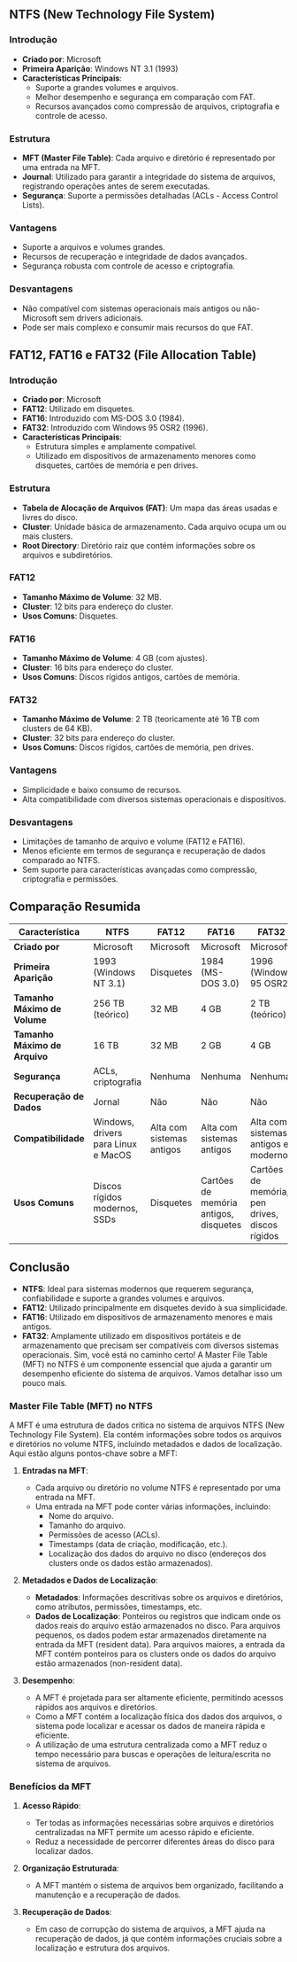 ## NTFS (New Technology File System)

### Introdução
- **Criado por**: Microsoft
- **Primeira Aparição**: Windows NT 3.1 (1993)
- **Características Principais**:
  - Suporte a grandes volumes e arquivos.
  - Melhor desempenho e segurança em comparação com FAT.
  - Recursos avançados como compressão de arquivos, criptografia e controle de acesso.

### Estrutura
- **MFT (Master File Table)**: Cada arquivo e diretório é representado por uma entrada na MFT.
- **Journal**: Utilizado para garantir a integridade do sistema de arquivos, registrando operações antes de serem executadas.
- **Segurança**: Suporte a permissões detalhadas (ACLs - Access Control Lists).

### Vantagens
- Suporte a arquivos e volumes grandes.
- Recursos de recuperação e integridade de dados avançados.
- Segurança robusta com controle de acesso e criptografia.

### Desvantagens
- Não compatível com sistemas operacionais mais antigos ou não-Microsoft sem drivers adicionais.
- Pode ser mais complexo e consumir mais recursos do que FAT.

## FAT12, FAT16 e FAT32 (File Allocation Table)

### Introdução
- **Criado por**: Microsoft
- **FAT12**: Utilizado em disquetes.
- **FAT16**: Introduzido com MS-DOS 3.0 (1984).
- **FAT32**: Introduzido com Windows 95 OSR2 (1996).
- **Características Principais**:
  - Estrutura simples e amplamente compatível.
  - Utilizado em dispositivos de armazenamento menores como disquetes, cartões de memória e pen drives.

### Estrutura
- **Tabela de Alocação de Arquivos (FAT)**: Um mapa das áreas usadas e livres do disco.
- **Cluster**: Unidade básica de armazenamento. Cada arquivo ocupa um ou mais clusters.
- **Root Directory**: Diretório raiz que contém informações sobre os arquivos e subdiretórios.

### FAT12
- **Tamanho Máximo de Volume**: 32 MB.
- **Cluster**: 12 bits para endereço do cluster.
- **Usos Comuns**: Disquetes.

### FAT16
- **Tamanho Máximo de Volume**: 4 GB (com ajustes).
- **Cluster**: 16 bits para endereço do cluster.
- **Usos Comuns**: Discos rígidos antigos, cartões de memória.

### FAT32
- **Tamanho Máximo de Volume**: 2 TB (teoricamente até 16 TB com clusters de 64 KB).
- **Cluster**: 32 bits para endereço do cluster.
- **Usos Comuns**: Discos rígidos, cartões de memória, pen drives.

### Vantagens
- Simplicidade e baixo consumo de recursos.
- Alta compatibilidade com diversos sistemas operacionais e dispositivos.

### Desvantagens
- Limitações de tamanho de arquivo e volume (FAT12 e FAT16).
- Menos eficiente em termos de segurança e recuperação de dados comparado ao NTFS.
- Sem suporte para características avançadas como compressão, criptografia e permissões.

## Comparação Resumida

| Característica          | NTFS                        | FAT12                       | FAT16                       | FAT32                        |
|-------------------------|-----------------------------|-----------------------------|-----------------------------|-----------------------------|
| **Criado por**          | Microsoft                   | Microsoft                   | Microsoft                   | Microsoft                   |
| **Primeira Aparição**   | 1993 (Windows NT 3.1)       | Disquetes                   | 1984 (MS-DOS 3.0)           | 1996 (Windows 95 OSR2)      |
| **Tamanho Máximo de Volume** | 256 TB (teórico)            | 32 MB                       | 4 GB                        | 2 TB (teórico)              |
| **Tamanho Máximo de Arquivo** | 16 TB                      | 32 MB                       | 2 GB                        | 4 GB                        |
| **Segurança**           | ACLs, criptografia          | Nenhuma                     | Nenhuma                     | Nenhuma                     |
| **Recuperação de Dados** | Jornal                     | Não                         | Não                         | Não                         |
| **Compatibilidade**     | Windows, drivers para Linux e MacOS | Alta com sistemas antigos   | Alta com sistemas antigos   | Alta com sistemas antigos e modernos |
| **Usos Comuns**         | Discos rígidos modernos, SSDs | Disquetes                   | Cartões de memória antigos, disquetes | Cartões de memória, pen drives, discos rígidos |

## Conclusão

- **NTFS**: Ideal para sistemas modernos que requerem segurança, confiabilidade e suporte a grandes volumes e arquivos.
- **FAT12**: Utilizado principalmente em disquetes devido à sua simplicidade.
- **FAT16**: Utilizado em dispositivos de armazenamento menores e mais antigos.
- **FAT32**: Amplamente utilizado em dispositivos portáteis e de armazenamento que precisam ser compatíveis com diversos sistemas operacionais.
Sim, você está no caminho certo! A Master File Table (MFT) no NTFS é um componente essencial que ajuda a garantir um desempenho eficiente do sistema de arquivos. Vamos detalhar isso um pouco mais.

### Master File Table (MFT) no NTFS

A MFT é uma estrutura de dados crítica no sistema de arquivos NTFS (New Technology File System). Ela contém informações sobre todos os arquivos e diretórios no volume NTFS, incluindo metadados e dados de localização. Aqui estão alguns pontos-chave sobre a MFT:

1. **Entradas na MFT**:
   - Cada arquivo ou diretório no volume NTFS é representado por uma entrada na MFT.
   - Uma entrada na MFT pode conter várias informações, incluindo:
     - Nome do arquivo.
     - Tamanho do arquivo.
     - Permissões de acesso (ACLs).
     - Timestamps (data de criação, modificação, etc.).
     - Localização dos dados do arquivo no disco (endereços dos clusters onde os dados estão armazenados).

2. **Metadados e Dados de Localização**:
   - **Metadados**: Informações descritivas sobre os arquivos e diretórios, como atributos, permissões, timestamps, etc.
   - **Dados de Localização**: Ponteiros ou registros que indicam onde os dados reais do arquivo estão armazenados no disco. Para arquivos pequenos, os dados podem estar armazenados diretamente na entrada da MFT (resident data). Para arquivos maiores, a entrada da MFT contém ponteiros para os clusters onde os dados do arquivo estão armazenados (non-resident data).

3. **Desempenho**:
   - A MFT é projetada para ser altamente eficiente, permitindo acessos rápidos aos arquivos e diretórios.
   - Como a MFT contém a localização física dos dados dos arquivos, o sistema pode localizar e acessar os dados de maneira rápida e eficiente.
   - A utilização de uma estrutura centralizada como a MFT reduz o tempo necessário para buscas e operações de leitura/escrita no sistema de arquivos.

### Benefícios da MFT

1. **Acesso Rápido**: 
   - Ter todas as informações necessárias sobre arquivos e diretórios centralizadas na MFT permite um acesso rápido e eficiente.
   - Reduz a necessidade de percorrer diferentes áreas do disco para localizar dados.

2. **Organização Estruturada**:
   - A MFT mantém o sistema de arquivos bem organizado, facilitando a manutenção e a recuperação de dados.

3. **Recuperação de Dados**:
   - Em caso de corrupção do sistema de arquivos, a MFT ajuda na recuperação de dados, já que contém informações cruciais sobre a localização e estrutura dos arquivos.


